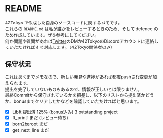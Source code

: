 # README
42Tokyo で作成した自身のソースコードに関するメモです。  
これらの `README.md` は私が誰かをレビューするときのため、そして defence のため作成しています。ぜひ参考にしてください。  
何か問題や質問があれば[Twitter](https://twitter.com/__uosushi__)のDMか42TokyoのDiscordアカウントに連絡していただければすぐ対応します。（42Tokyo関係者のみ）  

## 保守状況
これはあくまでメモなので、新しい発見や進捗があれば都度pushされ変更が加えられます。  
提出を完了していないものもあるので、情報が正しいとは限りません。  
最終Commitから保守されているかを把握し、以下のリストから提出済かどうか、bonusまでクリアしたかなどを確認していただければと思います。  

- [x] Libft 提出済 125% (bonus込み) 3 outstanding project
- [x] ft_printf     まだ (レビュー待ち)
- [x] born2beroot   まだ
- [x] get_next_line まだ